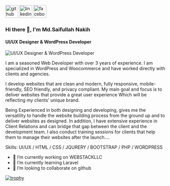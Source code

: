 [<img src='https://cdn.jsdelivr.net/npm/simple-icons@3.0.1/icons/github.svg' alt='github' height='40'>](https://github.com/https://github.com/msnakihweb)  [<img src='https://cdn.jsdelivr.net/npm/simple-icons@3.0.1/icons/linkedin.svg' alt='linkedin' height='40'>](https://www.linkedin.com/in/https://www.linkedin.com/in/saifullahnakih//)  [<img src='https://cdn.jsdelivr.net/npm/simple-icons@3.0.1/icons/facebook.svg' alt='facebook' height='40'>](https://www.facebook.com/https://www.facebook.com/msnakih/)  

### Hi there 👋, I'm Md.Saifullah Nakih
#### UI/UX Designer & WordPress Developer
![UI/UX Designer & WordPress Developer](https://media-exp1.licdn.com/dms/image/C5616AQHPEhT76kMaNQ/profile-displaybackgroundimage-shrink_200_800/0/1643399911564?e=1666224000&v=beta&t=CWzgA1frpE18fKiiT3BolKkEPr-qE4eYtBCVNy_7YXk)

I am a seasoned Web Developer with over 3 years of experience. I am specialized in WordPress and Woocommerce and have worked directly with clients and agencies.

I develop websites that are clean and modern, fully responsive, mobile-friendly, SEO friendly, and privacy compliant. My main goal and focus is to deliver websites that provide a great user experience Which will be reflecting my clients’ unique brand.

Being Experienced in both designing and developing, gives me the versatility to handle the website building process from the ground up and to deliver websites as designed. In addition, I have extensive experience in Client Relations and can bridge that gap between the client and the development team. I also conduct training sessions for clients that help them to manage their websites after the launch....

Skills: UI/UX / HTML / CSS / JQURERY / BOOTSTRAP / PHP / WORDPRESS

- 🔭 I’m currently working on WEBSTACKLLC 
- 🌱 I’m currently learning Laravel 
- 👯 I’m looking to collaborate on github 




[![trophy](https://github-profile-trophy.vercel.app/?username=https://github.com/msnakihweb)](https://github.com/ryo-ma/github-profile-trophy)

